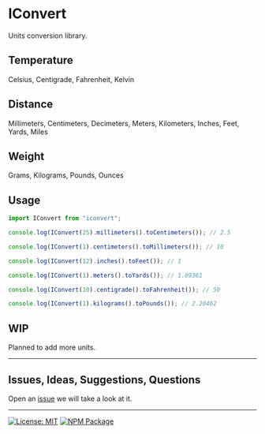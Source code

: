 # IConvert

Units conversion library.

## Temperature

Celsius, Centigrade, Fahrenheit, Kelvin

## Distance

Millimeters, Centimeters, Decimeters, Meters, Kilometers, Inches, Feet, Yards, Miles

## Weight

Grams, Kilograms, Pounds, Ounces

## Usage

```js
import IConvert from "iconvert";

console.log(IConvert(25).millimeters().toCentimeters()); // 2.5

console.log(IConvert(1).centimeters().toMillimeters()); // 10

console.log(IConvert(12).inches().toFeet()); // 1

console.log(IConvert(1).meters().toYards()); // 1.09361

console.log(IConvert(10).centigrade().toFahrenheit()); // 50

console.log(IConvert(1).kilograms().toPounds()); // 2.20462
```

## WIP

Planned to add more units.

---

## Issues, Ideas, Suggestions, Questions

Open an [issue](https://github.com/MrAmericanMike/iconvert/issues) we will take a look at it.

---

[![License: MIT](https://img.shields.io/badge/License-MIT-blue.svg)](https://opensource.org/licenses/MIT)
[![NPM Package](https://img.shields.io/npm/v/iconvert?label=npm)](https://www.npmjs.com/package/iconvert)
